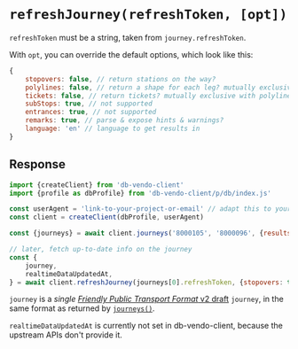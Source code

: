 # `refreshJourney(refreshToken, [opt])`

`refreshToken` must be a string, taken from `journey.refreshToken`.

With `opt`, you can override the default options, which look like this:

```js
{
	stopovers: false, // return stations on the way?
	polylines: false, // return a shape for each leg? mutually exclusive with tickets
	tickets: false, // return tickets? mutually exclusive with polylines
	subStops: true, // not supported
	entrances: true, // not supported
	remarks: true, // parse & expose hints & warnings?
	language: 'en' // language to get results in
}
```

## Response

```js
import {createClient} from 'db-vendo-client'
import {profile as dbProfile} from 'db-vendo-client/p/db/index.js'

const userAgent = 'link-to-your-project-or-email' // adapt this to your project!
const client = createClient(dbProfile, userAgent)

const {journeys} = await client.journeys('8000105', '8000096', {results: 1})

// later, fetch up-to-date info on the journey
const {
	journey,
	realtimeDataUpdatedAt,
} = await client.refreshJourney(journeys[0].refreshToken, {stopovers: true, remarks: true})
```

`journey` is a *single* [*Friendly Public Transport Format* v2 draft](https://github.com/public-transport/friendly-public-transport-format/blob/3bd36faa721e85d9f5ca58fb0f38cdbedb87bbca/spec/readme.md) `journey`, in the same format as returned by [`journeys()`](journeys.md).

`realtimeDataUpdatedAt` is currently not set in db-vendo-client, because the upstream APIs don't provide it.
